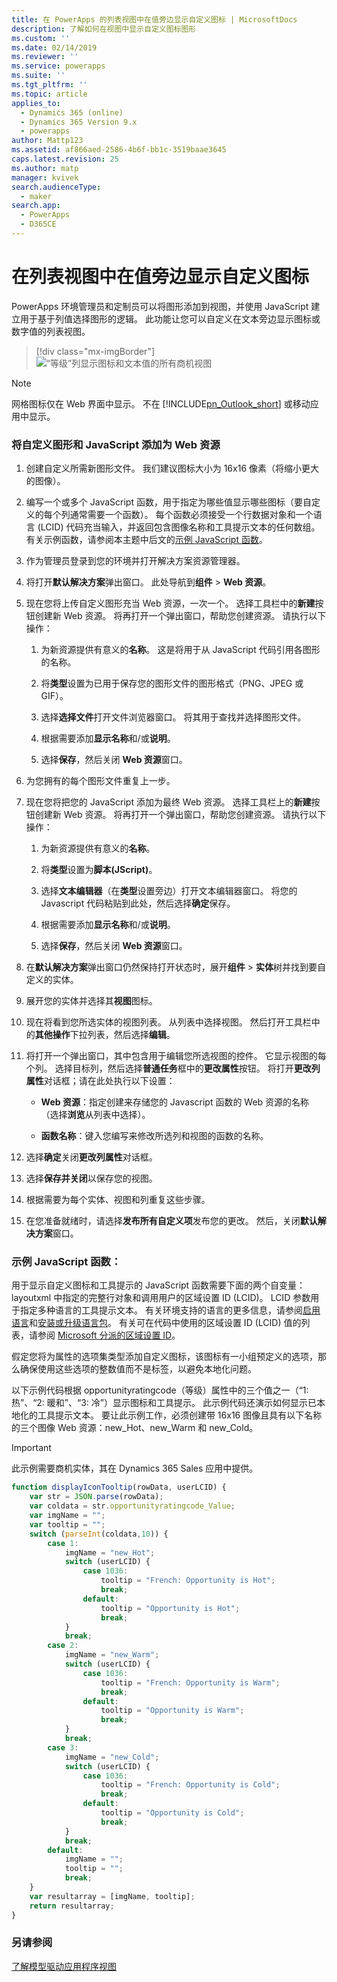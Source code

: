 ```yaml
---
title: 在 PowerApps 的列表视图中在值旁边显示自定义图标 | MicrosoftDocs
description: 了解如何在视图中显示自定义图标图形
ms.custom: ''
ms.date: 02/14/2019
ms.reviewer: ''
ms.service: powerapps
ms.suite: ''
ms.tgt_pltfrm: ''
ms.topic: article
applies_to:
  - Dynamics 365 (online)
  - Dynamics 365 Version 9.x
  - powerapps
author: Mattp123
ms.assetid: af866aed-2586-4b6f-bb1c-3519baae3645
caps.latest.revision: 25
ms.author: matp
manager: kvivek
search.audienceType:
  - maker
search.app:
  - PowerApps
  - D365CE
---
```

# <a name="display-custom-icons-alongside-values-in-list-views"></a>在列表视图中在值旁边显示自定义图标

<a name="GridIcons"></a>   

 PowerApps 环境管理员和定制员可以将图形添加到视图，并使用 JavaScript 建立用于基于列值选择图形的逻辑。 此功能让您可以自定义在文本旁边显示图标或数字值的列表视图。 

> [!div class="mx-imgBorder"] 
> ![](media/icon-in-opportunity-view.png "“等级”列显示图标和文本值的所有商机视图")
  
> [!NOTE]
>  网格图标仅在 Web 界面中显示。 不在 [!INCLUDE[pn_Outlook_short](../../includes/pn-outlook-short.md)] 或移动应用中显示。  
  
### <a name="add-custom-graphics-and-javascript-as-web-resources"></a>将自定义图形和 JavaScript 添加为 Web 资源  
  
1.  创建自定义所需新图形文件。 我们建议图标大小为 16x16 像素（将缩小更大的图像）。  
  
2.  编写一个或多个 JavaScript 函数，用于指定为哪些值显示哪些图标（要自定义的每个列通常需要一个函数）。 每个函数必须接受一个行数据对象和一个语言 (LCID) 代码充当输入，并返回包含图像名称和工具提示文本的任何数组。 有关示例函数，请参阅本主题中后文的[示例 JavaScript 函数](#SampleJavascript)。  
  
3.  作为管理员登录到您的环境并打开解决方案资源管理器。  
  
4.  将打开**默认解决方案**弹出窗口。 此处导航到**组件** > **Web 资源**。  
  
5.  现在您将上传自定义图形充当 Web 资源，一次一个。 选择工具栏中的**新建**按钮创建新 Web 资源。 将再打开一个弹出窗口，帮助您创建资源。 请执行以下操作：  
  
    1.  为新资源提供有意义的**名称**。 这是将用于从 JavaScript 代码引用各图形的名称。  
  
    2.  将**类型**设置为已用于保存您的图形文件的图形格式（PNG、JPEG 或 GIF）。  
  
    3.  选择**选择文件**打开文件浏览器窗口。 将其用于查找并选择图形文件。  
  
    4.  根据需要添加**显示名称**和/或**说明**。  
  
    5.  选择**保存**，然后关闭 **Web 资源**窗口。  
  
6.  为您拥有的每个图形文件重复上一步。  
  
7.  现在您将把您的 JavaScript 添加为最终 Web 资源。 选择工具栏上的**新建**按钮创建新 Web 资源。 将再打开一个弹出窗口，帮助您创建资源。 请执行以下操作：  
  
    1.  为新资源提供有意义的**名称**。  
  
    2.  将**类型**设置为**脚本(JScript)**。  
  
    3.  选择**文本编辑器**（在**类型**设置旁边）打开文本编辑器窗口。 将您的 Javascript 代码粘贴到此处，然后选择**确定**保存。  
  
    4.  根据需要添加**显示名称**和/或**说明**。  
  
    5.  选择**保存**，然后关闭 **Web 资源**窗口。  
  
8.  在**默认解决方案**弹出窗口仍然保持打开状态时，展开**组件** > **实体**树并找到要自定义的实体。  
  
9. 展开您的实体并选择其**视图**图标。  
  
10. 现在将看到您所选实体的视图列表。 从列表中选择视图。 然后打开工具栏中的**其他操作**下拉列表，然后选择**编辑**。  
  
11. 将打开一个弹出窗口，其中包含用于编辑您所选视图的控件。 它显示视图的每个列。 选择目标列，然后选择**普通任务**框中的**更改属性**按钮。 将打开**更改列属性**对话框；请在此处执行以下设置：  
  
    - **Web 资源**：指定创建来存储您的 Javascript 函数的 Web 资源的名称（选择**浏览**从列表中选择）。  
  
    - **函数名称**：键入您编写来修改所选列和视图的函数的名称。  
  
12. 选择**确定**关闭**更改列属性**对话框。  
  
13. 选择**保存并关闭**以保存您的视图。  
  
14. 根据需要为每个实体、视图和列重复这些步骤。  
  
15. 在您准备就绪时，请选择**发布所有自定义项**发布您的更改。 然后，关闭**默认解决方案**窗口。  
  
<a name="SampleJavascript"></a>   

### <a name="sample-javascript-function"></a>示例 JavaScript 函数：  
 用于显示自定义图标和工具提示的 JavaScript 函数需要下面的两个自变量：layoutxml 中指定的完整行对象和调用用户的区域设置 ID (LCID)。 LCID 参数用于指定多种语言的工具提示文本。 有关环境支持的语言的更多信息，请参阅[启用语言](/dynamics365/customer-engagement/admin/enable-languages)和[安装或升级语言包](/dynamics365/customer-engagement/on-premises/install-or-upgrade-language-packs)。 有关可在代码中使用的区域设置 ID (LCID) 值的列表，请参阅 [Microsoft 分派的区域设置 ID](https://go.microsoft.com/fwlink/?linkid=829588)。

  
 假定您将为属性的选项集类型添加自定义图标，该图标有一小组预定义的选项，那么确保使用这些选项的整数值而不是标签，以避免本地化问题。  
  
 以下示例代码根据 opportunityratingcode（等级）属性中的三个值之一（“1: 热”、“2: 暖和”、“3: 冷”）显示图标和工具提示。 此示例代码还演示如何显示已本地化的工具提示文本。 要让此示例工作，必须创建带 16x16 图像且具有以下名称的三个图像 Web 资源：new_Hot、new_Warm 和 new_Cold。  

> [!IMPORTANT]
> 此示例需要商机实体，其在 Dynamics 365 Sales 应用中提供。
  
```javascript
function displayIconTooltip(rowData, userLCID) {      
    var str = JSON.parse(rowData);  
    var coldata = str.opportunityratingcode_Value;  
    var imgName = "";  
    var tooltip = "";  
    switch (parseInt(coldata,10)) { 
        case 1:  
            imgName = "new_Hot";  
            switch (userLCID) {  
                case 1036:  
                    tooltip = "French: Opportunity is Hot";  
                    break;  
                default:  
                    tooltip = "Opportunity is Hot";  
                    break;  
            }  
            break;  
        case 2:  
            imgName = "new_Warm";  
            switch (userLCID) {  
                case 1036:  
                    tooltip = "French: Opportunity is Warm";  
                    break;  
                default:  
                    tooltip = "Opportunity is Warm";  
                    break;  
            }  
            break;  
        case 3:  
            imgName = "new_Cold";  
            switch (userLCID) {  
                case 1036:  
                    tooltip = "French: Opportunity is Cold";  
                    break;  
                default:  
                    tooltip = "Opportunity is Cold";  
                    break;  
            }  
            break;  
        default:  
            imgName = "";  
            tooltip = "";  
            break;  
    }  
    var resultarray = [imgName, tooltip];  
    return resultarray;  
}  
```  
  
 <!-- This results in displaying icons with tooltips in the **Rating** column that depend on the value in each row. The result could look like this:  
  
 ![Custom column graphics example](../customize/media/custom-column-graphics-example.png "Custom column graphics example")  -->
 
 ### <a name="see-also"></a>另请参阅
[了解模型驱动应用程序视图](../model-driven-apps/create-edit-views.md)

